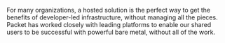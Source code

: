 <!-- <meta>
{
    "title":"Overview",
    "slug":"hosted overview",
    "description":"An overview of our Hosted DevOps Interrations",
    "author":"Mo Lawler",
    "github":"usrdev",
    "date": "2019/12/18",
    "tag":["Devops", "Integrations"]
}
</meta> -->

For many organizations, a hosted solution is the perfect way to get the benefits of  developer-led infrastructure, without managing all the pieces. Packet has worked closely with leading platforms to enable our shared users to be successful with powerful bare metal, without all of the work.
